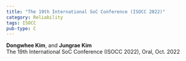 ```yaml
---
title: "The 19th International SoC Conference (ISOCC 2022)"
category: Reliability
tags: ISOCC
pub-type: C
---
```


**Dongwhee Kim**, and **Jungrae Kim** <br>
The 19th International SoC Conference (ISOCC 2022), Oral, Oct. 2022
